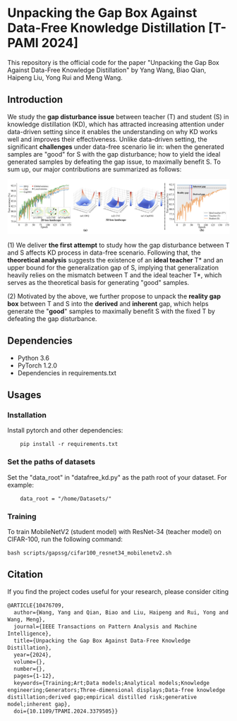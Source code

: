 # Unpacking the Gap Box Against Data-Free Knowledge Distillation [T-PAMI 2024]
This repository is the official code for the paper "Unpacking the Gap Box Against Data-Free Knowledge Distillation" by Yang Wang, Biao Qian, Haipeng Liu, Yong Rui and Meng Wang.

## Introduction
We study the **gap disturbance issue** between teacher (T) and student (S) in knowledge distillation (KD), which has attracted increasing attention under data-driven setting since it enables the understanding on why KD works well and improves their effectiveness. Unlike data-driven setting, the significant **challenges** under data-free scenario lie in: when the generated samples are "good" for S with the gap disturbance; how to yield the ideal generated samples by defeating the gap issue, to maximally benefit S. To sum up, our major contributions are summarized as follows:

![figure1](https://github.com/hfutqian/GapSSG/blob/main/images/figure1.png)

(1) We deliver **the first attempt** to study how the gap disturbance between T and S affects KD process in data-free scenario. Following that, the **theoretical analysis** suggests the existence of an **ideal teacher** T* and an upper bound for the generalization gap of S, implying that generalization heavily relies on the mismatch between T and the ideal teacher T*, which serves as the theoretical basis for generating "good" samples.

(2) Motivated by the above, we further propose to unpack the **reality gap box** between T and S into the **derived** and **inherent** gap, which helps generate the "**good**" samples to maximally benefit S with the fixed T by defeating the gap disturbance.

## Dependencies

* Python 3.6
* PyTorch 1.2.0
* Dependencies in requirements.txt

## Usages

### Installation
Install pytorch and other dependencies:

        pip install -r requirements.txt


### Set the paths of datasets

Set the "data_root" in "datafree_kd.py" as the path root of your dataset. For example:

        data_root = "/home/Datasets/"


### Training

To train MobileNetV2 (student model) with ResNet-34 (teacher model) on CIFAR-100, run the following command:

    bash scripts/gapssg/cifar100_resnet34_mobilenetv2.sh


## Citation
If you find the project codes useful for your research, please consider citing
```
@ARTICLE{10476709,
  author={Wang, Yang and Qian, Biao and Liu, Haipeng and Rui, Yong and Wang, Meng},
  journal={IEEE Transactions on Pattern Analysis and Machine Intelligence}, 
  title={Unpacking the Gap Box Against Data-Free Knowledge Distillation}, 
  year={2024},
  volume={},
  number={},
  pages={1-12},
  keywords={Training;Art;Data models;Analytical models;Knowledge engineering;Generators;Three-dimensional displays;Data-free knowledge distillation;derived gap;empirical distilled risk;generative model;inherent gap},
  doi={10.1109/TPAMI.2024.3379505}}

```


